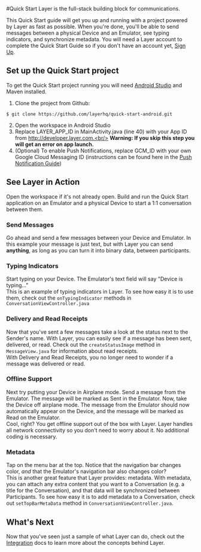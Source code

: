#Quick Start
Layer is the full-stack building block for communications.<br/>

This Quick Start guide will get you up and running with a project powered by Layer as fast as possible. When you're done, you'll be able to send messages between a physical Device and an Emulator, see typing indicators, and synchronize metadata. You will need a Layer account to complete the Quick Start Guide so if you don't have an account yet, [Sign Up](https://developer.layer.com/signup).
## Set up the Quick Start project
To get the Quick Start project running you will need [Android Studio](https://developer.android.com/sdk/index.html) and Maven installed.

1. Clone the project from Github:

  ```console
  $ git clone https://github.com/layerhq/quick-start-android.git
  ```
2. Open the workspace in Android Studio
3. Replace LAYER_APP_ID in MainActivity.java (line 40) with your App ID from http://developer.layer.com.<br/>
**Warning: If you skip this step you will get an error on app launch.**
4. (Optional) To enable Push Notifications, replace GCM_ID with your own Google Cloud Messaging ID (instructions can be found here in the [Push Notification Guide](https://developer.layer.com/docs/guides#push-notification))

## See Layer in Action
Open the workspace if it's not already open. Build and run the Quick Start application on an Emulator and a physical Device to start a 1:1 conversation between them.
### Send Messages
Go ahead and send a few messages between your Device and Emulator. In this example your message is just text, but with Layer you can send **anything**, as long as you can turn it into binary data, between participants.
### Typing Indicators
Start typing on your Device. The Emulator's text field will say "Device is typing..."<br/>
This is an example of typing indicators in Layer. To see how easy it is to use them, check out the `onTypingIndicator` methods in `ConversationViewController.java`
### Delivery and Read Receipts
Now that you've sent a few messages take a look at the status next to the Sender's name.  With Layer, you can easily see if a message has been sent, delivered, or read. Check out the `createStatusImage` method in `MessageView.java` for information about read receipts.<br/>
With Delivery and Read Receipts, you no longer need to wonder if a message was delivered or read.
### Offline Support
Next try putting your Device in Airplane mode.  Send a message from the Emulator. The message will be marked as Sent in the Emulator.  Now, take the Device off airplane mode.  The message from the Emulator should now automatically appear on the Device, and the message will be marked as Read on the Emulator.<br/>
Cool, right? You get offline support out of the box with Layer. Layer handles all network connectivity so you don't need to worry about it. No additional coding is necessary.
### Metadata
Tap on the menu bar at the top. Notice that the navigation bar changes color, _and_ that the Emulator's navigation bar also changes color?<br/>
This is another great feature that Layer provides: metadata. With metadata, you can attach any extra content that you want to a Conversation (e.g. a title for the Conversation), and that data will be synchronized between Participants.
To see how easy it is to add metadata to a Conversation, check out `setTopBarMetaData` method in `ConversationViewController.java`.
## What's Next
Now that you've seen just a sample of what Layer can do, check out the [Integration](https://developer.layer.com/docs/integration) docs to learn more about the concepts behind Layer.
